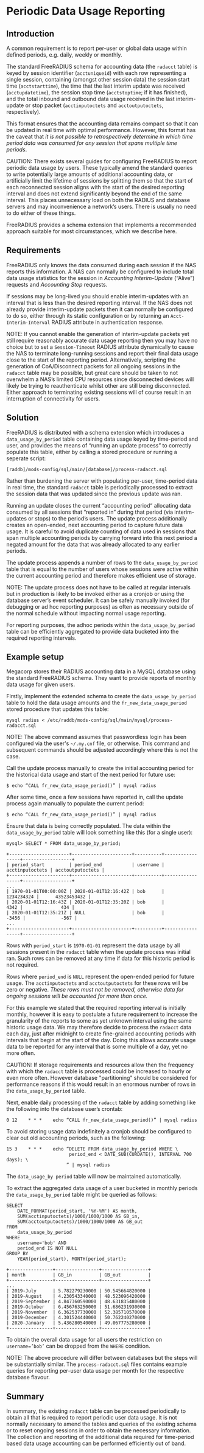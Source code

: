 Periodic Data Usage Reporting
=============================

Introduction
------------

A common requirement is to report per-user or global data usage within defined
periods, e.g. daily, weekly or monthly.

The standard FreeRADIUS schema for accounting data (the `radacct` table) is
keyed by session identifier (`acctuniqueid`) with each row representing a
single session, containing (amongst other session data) the session start time
(`acctstarttime`), the time that the last interim update was received
(`acctupdatetime`), the session stop time (`acctstoptime`; if it has finished),
and the total inbound and outbound data usage received in the last
interim-update or stop packet (`acctinputoctets` and `acctoutputoctets`,
respectively).

This format ensures that the accounting data remains compact so that it can be
updated in real time with optimal performance. However, this format has the
caveat that _it is not possible to retrospectively determine in which time
period data was consumed for any session that spans multiple time periods_.

CAUTION: There exists several guides for configuring FreeRADIUS to report
periodic data usage by users. These typically amend the standard queries to
write potentially large amounts of additional accounting data, or artificially
limit the lifetime of sessions by splitting them so that the start of each
reconnected session aligns with the start of the desired reporting interval and
does not extend significantly beyond the end of the same interval. This places
unnecessary load on both the RADIUS and database servers and may inconvenience
a network’s users. There is usually no need to do either of these things.

FreeRADIUS provides a schema extension that implements a recommended approach
suitable for most circumstances, which we describe here.


Requirements
------------

FreeRADIUS only knows the data consumed during each session if the NAS reports
this information. A NAS can normally be configured to include total data usage
statistics for the session in _Accounting Interim-Update_ (“Alive”) requests and
_Accounting Stop_ requests.

If sessions may be long-lived you should enable interim-updates with an
interval that is less than the desired reporting interval. If the NAS does not
already provide interim-update packets then it can normally be configured to do
so, either through its static configuration or by returning an
`Acct-Interim-Interval` RADIUS attribute in authentication response.

NOTE: If you cannot enable the generation of interim-update packets yet
still require reasonably accurate data usage reporting then you may have no
choice but to set a `Session-Timeout` RADIUS attribute dynamically to cause the
NAS to terminate long-running sessions and report their final data usage close
to the start of the reporting period. Alternatively, scripting the generation
of CoA/Disconnect packets for all ongoing sessions in the `radacct` table may be
possible, but great care should be taken to not overwhelm a NAS’s limited CPU
resources since disconnected devices will likely be trying to reauthenticate
whilst other are still being disconnected. Either approach to terminating
existing sessions will of course result in an interruption of connectivity for
users.


Solution
--------

FreeRADIUS is distributed with a schema extension which introduces a
`data_usage_by_period` table containing data usage keyed by time-period and
user, and provides the means of “running an update process” to correctly
populate this table, either by calling a stored procedure or running a seperate
script:

    [raddb]/mods-config/sql/main/[database]/process-radacct.sql

Rather than burdening the server with populating per-user, time-period data in
real time, the standard `radacct` table is periodically processed to extract the
session data that was updated since the previous update was ran.

Running an update closes the current “accounting period“ allocating data
consumed by all sessions that “reported in” during that period (via
interim-updates or stops) to the period’s users. The update process
additionally creates an open-ended, next accounting period to capture future
data usage. It is careful to avoid duplicate counting of data used in sessions
that span multiple accounting periods by carrying forward into this next period
a negated amount for the data that was already allocated to any earlier
periods.

The update process appends a number of rows to the `data_usage_by_period` table
that is equal to the number of users whose sessions were active within the
current accounting period and therefore makes efficient use of storage.

NOTE: The update process does not have to be called at regular intervals but in
production is likely to be invoked either as a cronjob or using the database
server’s event scheduler. It can be safely manually invoked (for debugging or
ad hoc reporting purposes) as often as necessary outside of the normal schedule
without impacting normal usage reporting.

For reporting purposes, the adhoc periods within the `data_usage_by_period`
table can be efficiently aggregated to provide data bucketed into the required
reporting intervals.


Example setup
-------------

Megacorp stores their RADIUS accounting data in a MySQL database using the
standard FreeRADIUS schema. They want to provide reports of monthly data usage
for given users.

Firstly, implement the extended schema to create the `data_usage_by_period`
table to hold the data usage amounts and the `fr_new_data_usage_period` stored
procedure that updates this table:

    mysql radius < /etc/raddb/mods-config/sql/main/mysql/process-radacct.sql

NOTE: The above command assumes that passwordless login has been configured via
the user's `~/.my.cnf` file, or otherwise. This command and subsequent commands
should be adjusted accordingly where this is not the case.

Call the update process manually to create the initial accounting period for
the historical data usage and start of the next period for future use:

    $ echo “CALL fr_new_data_usage_period()” | mysql radius

After some time, once a few sessions have reported in, call the update process
again manually to populate the current period:

    $ echo “CALL fr_new_data_usage_period()” | mysql radius

Ensure that data is being correctly populated. The data within the
`data_usage_by_period` table will look something like this (for a single user):

    mysql> SELECT * FROM data_usage_by_period;

    +----------------------+----------------------+----------+-----------------+------------------+
    | period_start         | period_end           | username | acctinputoctets | acctoutputoctets |
    +----------------------+----------------------+----------+-----------------+------------------+
    ...
    | 1970-01-01T00:00:00Z | 2020-01-01T12:16:42Z | bob      |      1234234324 |      43523453432 |
    | 2020-01-01T12:16:43Z | 2020-01-01T12:35:20Z | bob      |            4342 |              434 |
    | 2020-01-01T12:35:21Z | NULL                 | bob      |           -3456 |             -567 |
    ...
    +----------------------+----------------------+----------+-----------------+------------------+

Rows with `period_start` is `1970-01-01` represent the data usage by all sessions
present in the `radacct` table when the update process was initial ran. Such rows
can be removed at any time if data for this historic period is not required.

Rows where `period_end` is `NULL` represent the open-ended period for future
usage.  The `acctinputoctets` and `acctoutputoctets` for these rows will be
zero or negative. _These rows must not be removed, otherwise data for ongoing
sessions will be accounted for more than once._

For this example we stated that the required reporting interval is initially
monthly, however it is easy to postulate a future requirement to increase the
granularity of the reports to some as yet unknown interval using the same
historic usage data. We may therefore decide to process the `radacct` data
each day, just after midnight to create fine-grained accounting periods with
intervals that begin at the start of the day. Doing this allows accurate usage
data to be reported for any interval that is some multiple of a day, yet no
more often.

CAUTION: If storage requirements and resources allow then the frequency with
which the `radacct` table is processed could be increased to hourly or even
more often. However database "partitioning" should be considered for
performance reasons if this would result in an enormous number of rows in the
`data_usage_by_period` table.

Next, enable daily processing of the `radacct` table by adding something like
the following into the database user’s crontab:

    0 12    * * *    echo “CALL fr_new_data_usage_period()” | mysql radius

To avoid storing usage data indefinitely a cronjob should be configured to
clear out old accounting periods, such as the following:

    15 3    * * *    echo “DELETE FROM data_usage_by_period WHERE \
                           period_end < DATE_SUB(CURDATE(), INTERVAL 700 days); \
                          ” | mysql radius

The `data_usage_by period` table will now be maintained automatically.

To extract the aggregated data usage of a user bucketed in monthly periods the
`data_usage_by_period` table might be queried as follows:

    SELECT
        DATE_FORMAT(period_start, '%Y-%M') AS month,
        SUM(acctinputoctets)/1000/1000/1000 AS GB_in,
        SUM(acctoutputoctets)/1000/1000/1000 AS GB_out
    FROM
        data_usage_by_period
    WHERE
        username='bob' AND
        period_end IS NOT NULL
    GROUP BY
        YEAR(period_start), MONTH(period_start);

    +----------------+----------------+-----------------+
    | month          | GB_in          | GB_out          |
    +----------------+----------------+-----------------+
    ...
    | 2019-July      | 5.782279230000 | 50.545664820000 |
    | 2019-August    | 4.230543340000 | 48.523096420000 |
    | 2019-September | 4.847360590000 | 48.631835480000 |
    | 2019-October   | 6.456763250000 | 51.686231930000 |
    | 2019-November  | 6.362537730000 | 52.385710570000 |
    | 2019-December  | 4.301524440000 | 50.762240270000 |
    | 2020-January   | 5.436280540000 | 49.067775280000 |
    +----------------+----------------+-----------------+

To obtain the overall data usage for all users the restriction on
`username=’bob’` can be dropped from the `WHERE` condition.

NOTE: The above procedure will differ between databases but the steps will be
substantially similar. The `process-radacct.sql` files contains example queries
for reporting per-user data usage per month for the respective database
flavour.


Summary
-------

In summary, the existing `radacct` table can be processed periodically to obtain
all that is required to report periodic user data usage. It is not normally
necessary to amend the tables and queries of the existing schema or to reset
ongoing sessions in order to obtain the necessary information. The collection
and reporting of the additional data required for time-period based data usage
accounting can be performed efficiently out of band.